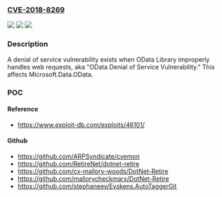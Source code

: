 ### [CVE-2018-8269](https://cve.mitre.org/cgi-bin/cvename.cgi?name=CVE-2018-8269)
![](https://img.shields.io/static/v1?label=Product&message=Microsoft.Data.OData&color=blue)
![](https://img.shields.io/static/v1?label=Version&message=Microsoft.Data.OData%20&color=brightgreen)
![](https://img.shields.io/static/v1?label=Vulnerability&message=Denial%20of%20Service&color=brightgreen)

### Description

A denial of service vulnerability exists when OData Library improperly handles web requests, aka "OData Denial of Service Vulnerability." This affects Microsoft.Data.OData.

### POC

#### Reference
- https://www.exploit-db.com/exploits/46101/

#### Github
- https://github.com/ARPSyndicate/cvemon
- https://github.com/RetireNet/dotnet-retire
- https://github.com/cx-mallory-woods/DotNet-Retire
- https://github.com/mallorycheckmarx/DotNet-Retire
- https://github.com/stephaneey/Eyskens.AutoTaggerGit

